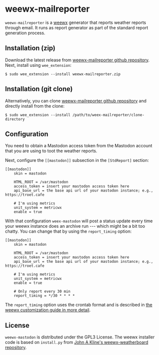 # weewx-mailreporter

`weewx-mailreporter` is a [weewx](https://www.weewx.com) generator that reports weather reports through email.
It runs as report generator as part of the standard report generation process.

## Installation (zip)

Download the latest release from [weewx-mailreporter github repository](https://github.com/dirkhusemann/weewx-mailreporter).
Next, install using `wee_extension`:

    $ sudo wee_extension --install weewx-mailreporter.zip

## Installation (git clone)

Alternatively, you can clone [weewx-mailreporter github repository](https://github.com/dirkhusemann/weewx-mailreporter) and directly install from the clone:

    $ sudo wee_extension --install /path/to/weex-mailreporter/clone-directory

## Configuration

You need to obtain a Mastodon access token from the Mastodon account that you are using to toot the weather reports. 

Next, configure the `[[mastodon]]` subsection in the `[StdReport]` section:

    [[mastodon]]
        skin = mastodon

        HTML_ROOT = /var/mastodon
        access_token = insert your mastodon access token here
        api_base_url = the base api url of your mastodon instance; e.g., https://troet.cafe

		# I'm using metrics
        unit_system = metricwx
        enable = true

With that configuration `weex-mastodon` will post a status update every time your weewx instance does an archive run --- which might be a bit too chatty. 
You can change that by using the `report_timing` option:

    [[mastodon]]
        skin = mastodon

        HTML_ROOT = /var/mastodon
        access_token = insert your mastodon access token here
        api_base_url = the base api url of your mastodon instance; e.g., https://troet.cafe

		# I'm using metrics
        unit_system = metricwx
        enable = true

	    # Only report every 30 min
        report_timing = */30 * * * *
		
The `report_timing` option uses the crontab format and is described in [the weewx customization guide in more detail](https://www.weewx.com/docs/customizing.htm#customizing_gen_time).

## License

`weewx-mastodon` is distributed under the GPL3 License. 
The weewx installer code is based on `install.py` from [John A Kline's weewx-weatherboard repository](https://github.com/chaunceygardiner/weewx-weatherboard).